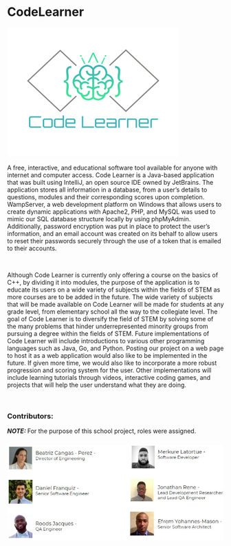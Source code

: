 # CodeLearner

<img src="https://github.com/beatrizcangas41/CodeEditor/blob/master/src/main/resources/images/FullColor_1280x1024_72dpi.png" width="400" height="300"> </img> 

<p> A free, interactive, and educational software tool available for anyone with internet and computer access. 
    Code Learner is a Java-based application that was built using IntelliJ, an open source IDE owned by JetBrains. 
    The application stores all information in a database, from a user’s details to questions, modules and their 
    corresponding scores upon completion. WampServer, a web development platform on Windows that allows users to 
    create dynamic applications with Apache2, PHP, and MySQL was used to mimic our SQL database structure locally 
    by using phpMyAdmin. Additionally, password encryption was put in place to protect the user’s information, and 
    an email account was created on its behalf to allow users to reset their passwords securely through the use of 
    a token that is emailed to their accounts. </p> <br>
    
<p> Although Code Learner is currently only offering a course on the basics of C++, by dividing it into modules, the 
    purpose of the application is to educate its users on a wide variety of subjects within the fields of STEM as more 
    courses are to be added in the future. The wide variety of subjects that will be made available on Code Learner will 
    be made for students at any grade level, from elementary school all the way to the collegiate level. The goal of Code 
    Learner is to diversify the field of STEM by solving some of the many problems that hinder underrepresented minority 
    groups from pursuing a degree within the fields of STEM. Future implementations of Code Learner will include introductions 
    to various other programming languages such as Java, Go, and Python. Posting our project on a web page to host it as a web 
    application would also like to be implemented in the future. If given more time, we would also like to incorporate a more 
    robust progression and scoring system for the user. Other implementations will include learning tutorials through videos, 
    interactive coding games, and projects that will help the user understand what they are doing.
</p> <br>

<h3> Contributors: </h3>
<p><i><b> NOTE: </b></i> For the purpose of this school project, roles were assigned. </p> 
<h3> </h3>
<img src="https://github.com/beatrizcangas41/CodeEditor/blob/master/src/main/resources/images/roles.JPG" raw=true> </img> 
